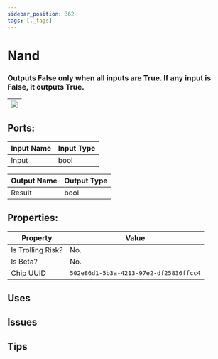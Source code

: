 ```yaml
---
sidebar_position: 362
tags: [._tags]
---
```


# Nand


### Outputs False only when all inputs are True. If any input is False, it outputs True.

| ![](https://images-ext-2.discordapp.net/external/MPmIaQzlEPmgGWlgi-WxBBXt0Bjv_zWPkg1y1f_sy3s/https/www.recroomcircuits.com/image/circuit/absolute-value?width=206&height=108) |
|-----|

## Ports:

| Input Name | Input Type |
|-----------|-----------|
| Input | bool |

| Output Name | Output Type |
|-----------|-----------|
| Result | bool |

## Properties:

| Property  | Value |
|-------------------|-----------|
| Is Trolling Risk? | No. |
| Is Beta? | No. |
| Chip UUID | `502e86d1-5b3a-4213-97e2-df25836ffcc4` |

## Uses

## Issues

## Tips